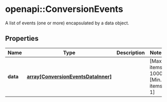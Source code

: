 # openapi::ConversionEvents

A list of events (one or more) encapsulated by a data object.

## Properties
Name | Type | Description | Notes
------------ | ------------- | ------------- | -------------
**data** | [**array[ConversionEventsDataInner]**](ConversionEvents_data_inner.md) |  | [Max. items: 1000] [Min. items: 1] 


